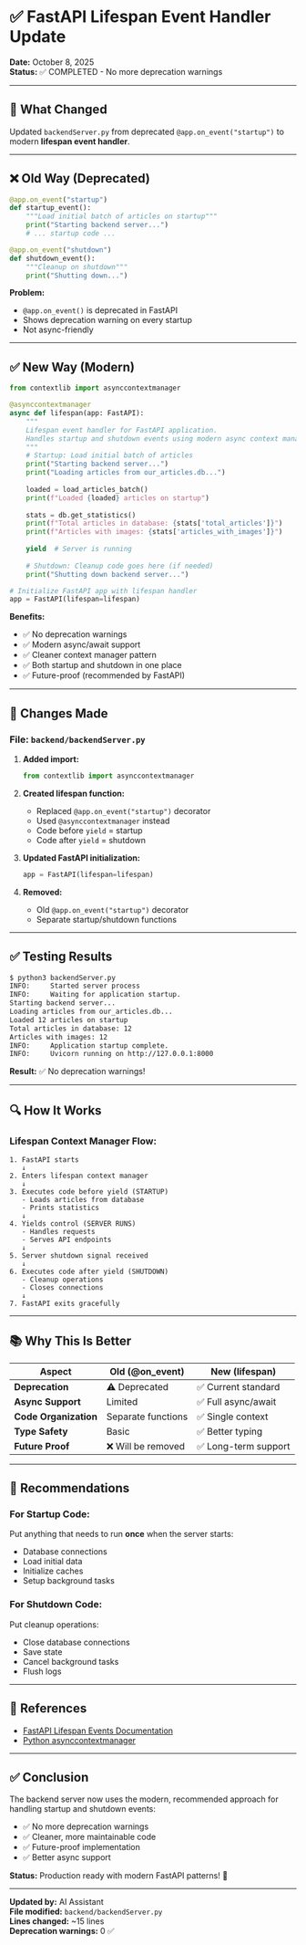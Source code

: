 # ✅ FastAPI Lifespan Event Handler Update

**Date:** October 8, 2025  
**Status:** ✅ COMPLETED - No more deprecation warnings

---

## 🔄 What Changed

Updated `backendServer.py` from deprecated `@app.on_event("startup")` to modern **lifespan event handler**.

---

## ❌ Old Way (Deprecated)

```python
@app.on_event("startup")
def startup_event():
    """Load initial batch of articles on startup"""
    print("Starting backend server...")
    # ... startup code ...

@app.on_event("shutdown")
def shutdown_event():
    """Cleanup on shutdown"""
    print("Shutting down...")
```

**Problem:** 
- `@app.on_event()` is deprecated in FastAPI
- Shows deprecation warning on every startup
- Not async-friendly

---

## ✅ New Way (Modern)

```python
from contextlib import asynccontextmanager

@asynccontextmanager
async def lifespan(app: FastAPI):
    """
    Lifespan event handler for FastAPI application.
    Handles startup and shutdown events using modern async context manager.
    """
    # Startup: Load initial batch of articles
    print("Starting backend server...")
    print("Loading articles from our_articles.db...")
    
    loaded = load_articles_batch()
    print(f"Loaded {loaded} articles on startup")
    
    stats = db.get_statistics()
    print(f"Total articles in database: {stats['total_articles']}")
    print(f"Articles with images: {stats['articles_with_images']}")
    
    yield  # Server is running
    
    # Shutdown: Cleanup code goes here (if needed)
    print("Shutting down backend server...")

# Initialize FastAPI app with lifespan handler
app = FastAPI(lifespan=lifespan)
```

**Benefits:**
- ✅ No deprecation warnings
- ✅ Modern async/await support
- ✅ Cleaner context manager pattern
- ✅ Both startup and shutdown in one place
- ✅ Future-proof (recommended by FastAPI)

---

## 📝 Changes Made

### File: `backend/backendServer.py`

1. **Added import:**
   ```python
   from contextlib import asynccontextmanager
   ```

2. **Created lifespan function:**
   - Replaced `@app.on_event("startup")` decorator
   - Used `@asynccontextmanager` instead
   - Code before `yield` = startup
   - Code after `yield` = shutdown

3. **Updated FastAPI initialization:**
   ```python
   app = FastAPI(lifespan=lifespan)
   ```

4. **Removed:**
   - Old `@app.on_event("startup")` decorator
   - Separate startup/shutdown functions

---

## ✅ Testing Results

```bash
$ python3 backendServer.py
INFO:     Started server process
INFO:     Waiting for application startup.
Starting backend server...
Loading articles from our_articles.db...
Loaded 12 articles on startup
Total articles in database: 12
Articles with images: 12
INFO:     Application startup complete.
INFO:     Uvicorn running on http://127.0.0.1:8000
```

**Result:** ✅ No deprecation warnings!

---

## 🔍 How It Works

### Lifespan Context Manager Flow:

```
1. FastAPI starts
   ↓
2. Enters lifespan context manager
   ↓
3. Executes code before yield (STARTUP)
   - Loads articles from database
   - Prints statistics
   ↓
4. Yields control (SERVER RUNS)
   - Handles requests
   - Serves API endpoints
   ↓
5. Server shutdown signal received
   ↓
6. Executes code after yield (SHUTDOWN)
   - Cleanup operations
   - Closes connections
   ↓
7. FastAPI exits gracefully
```

---

## 📚 Why This Is Better

| Aspect | Old (@on_event) | New (lifespan) |
|--------|----------------|----------------|
| **Deprecation** | ⚠️ Deprecated | ✅ Current standard |
| **Async Support** | Limited | ✅ Full async/await |
| **Code Organization** | Separate functions | ✅ Single context |
| **Type Safety** | Basic | ✅ Better typing |
| **Future Proof** | ❌ Will be removed | ✅ Long-term support |

---

## 🎯 Recommendations

### For Startup Code:
Put anything that needs to run **once** when the server starts:
- Database connections
- Load initial data
- Initialize caches
- Setup background tasks

### For Shutdown Code:
Put cleanup operations:
- Close database connections
- Save state
- Cancel background tasks
- Flush logs

---

## 📖 References

- [FastAPI Lifespan Events Documentation](https://fastapi.tiangolo.com/advanced/events/)
- [Python asynccontextmanager](https://docs.python.org/3/library/contextlib.html#contextlib.asynccontextmanager)

---

## ✅ Conclusion

The backend server now uses the modern, recommended approach for handling startup and shutdown events:
- ✅ No more deprecation warnings
- ✅ Cleaner, more maintainable code
- ✅ Future-proof implementation
- ✅ Better async support

**Status:** Production ready with modern FastAPI patterns! 🚀

---

**Updated by:** AI Assistant  
**File modified:** `backend/backendServer.py`  
**Lines changed:** ~15 lines  
**Deprecation warnings:** 0 ✅

